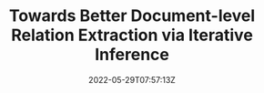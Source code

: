 ---
title: "Towards Better Document-level Relation Extraction via Iterative Inference"
authors:
- Liang Zhang
- Jinsong Su
- Yidong Chen
- Zhongjian Miao
- Zijun Min
- Qingguo Hu
- Xiaodong Shi
author_notes:
- "共同一作"
- "共同一作"
- 
- 
- 
- 
- 
date: "2022-05-29T07:57:13Z"
publishDate: "2025-05-29T07:57:13Z"
publication_types: [direction5]
publication: "**In Proc. of EMNLP 2022.** (CCF-B类)"
---